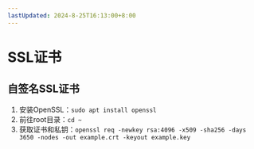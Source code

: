 ```yaml
---
lastUpdated: 2024-8-25T16:13:00+8:00
---
```


# SSL证书

## 自签名SSL证书

1. 安装OpenSSL：```sudo apt install openssl```
2. 前往root目录：```cd ~```
3. 获取证书和私钥：```openssl req -newkey rsa:4096 -x509 -sha256 -days 3650 -nodes -out example.crt -keyout example.key```